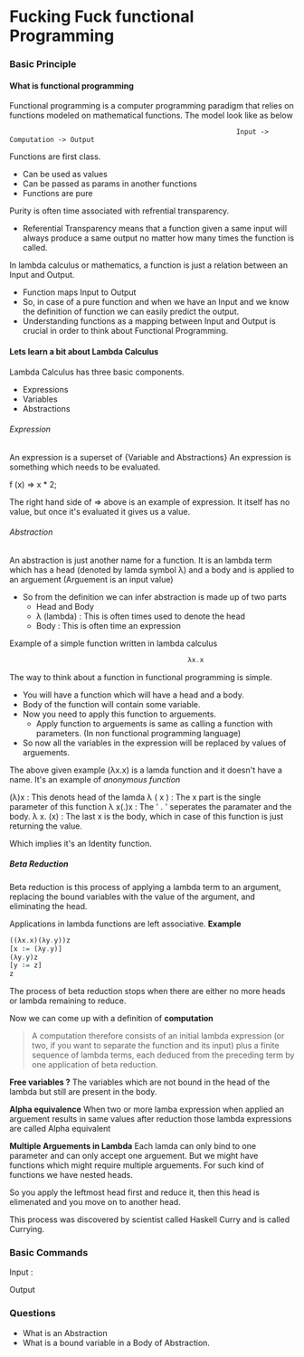 # Fucking Fuck functional Programming
### Basic Principle 

#### What is functional programming 
Functional programming is a computer programming paradigm that relies on functions modeled on mathematical functions.
The model look like as below

															Input -> Computation -> Output
Functions are first class. 
- Can be used as values
- Can be passed as params in another functions
- Functions are pure

Purity is often time associated with refrential transparency.
- Referential Transparency means that a function given a same input will always produce a same output no matter how many times the function is called.


In lambda calculus or mathematics, a function is just a relation between an Input and Output. 
- Function maps Input to Output
- So, in case of a pure function and when we have an Input and we know the definition of function we can easily predict the output.
- Understanding functions as a mapping between Input and Output is crucial in order to think about Functional Programming.

#### Lets learn a bit about Lambda Calculus

Lambda Calculus has three basic components. 
- Expressions
- Variables 
- Abstractions

###### Expression
An expression is a superset of {Variable and Abstractions}
An expression is something which needs to be evaluated.

f (x) => x * 2;

The right hand side of => above is an example of expression.
It itself has no value, but once it's evaluated it gives us a value. 


######  Abstraction
 An abstraction is just another name for a function.
 It is an lambda term which has a head (denoted by lamda symbol λ) and a body and is applied to an arguement (Arguement is an input value)
 
 - So from the definition we can infer abstraction is made up of two parts 
     - Head and Body
     - λ (lambda) : This is often times used to denote the head
     - Body : This is often time an expression

Example of a simple function written in lambda calculus
```haskell
											λx.x
```

The way to think about a function in functional programming is simple. 
- You will have a function which will have a head and a body.
- Body of the function will contain some variable.
- Now you need to apply this function to arguements. 
    - Apply function to arguements is same as calling a function with parameters. (In non functional programming language)
- So now all the variables in the expression will be replaced by values of arguements.

The above given example (λx.x) is a lamda function and it doesn't have a name. 
It's an example of _anonymous function_ 

(λ)x : This denots head of the lamda 
λ ( x ) : The x part is the single parameter of this function
λ x(.)x : The ' . ' seperates the paramater and the body.
λ x. (x) : The last x is the body, which in case of this function is just returning the value. 

Which implies it's an Identity function.

##### Beta Reduction
Beta reduction is this process of applying a lambda term to an argument, replacing the bound variables with the value
of the argument, and eliminating the head.

Applications in lambda functions are left associative.
**Example**
```haskell
((λx.x)(λy.y))z
[x ∶= (λy.y)]
(λy.y)z
[y ∶= z]
z
```
The process of beta reduction stops when there are either no more heads or lambda remaining to reduce.

Now we can come up with a definition of **computation** 
> A computation therefore consists of an  initial lambda expression (or two, if you want to separate the function and its input) plus a finite sequence of lambda terms, each deduced from the preceding term by one application of beta reduction.

**Free variables ?**
The variables which are not bound in the head of the lambda but still are present in the body. 

**Alpha equivalence**
When two or more lamba expression when applied an arguement results in same values after reduction those lambda expressions are called Alpha equivalent

**Multiple Arguements in Lambda**
Each lamda can only bind to one parameter and can only accept one arguement.
But we might have functions which might require multiple arguements. For such kind of functions we have nested heads.

So you apply the leftmost head first and reduce it, then this head is elimenated and you move on to another head. 

This process was discovered by scientist called Haskell Curry and is called Currying. 




### Basic Commands

Input  :

Output

### Questions
- What is an Abstraction
- What is a bound variable in a Body of Abstraction. 